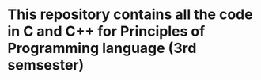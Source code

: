 <h1>This repository contains all the code in C and C++ for Principles of Programming language (3rd semsester)</h1>
